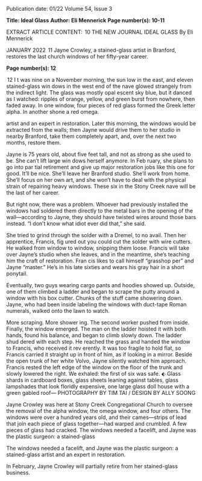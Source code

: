 Publication date: 01/22
Volume 54, Issue 3

**Title: Ideal Glass**
**Author: Eli Mennerick**
**Page number(s): 10-11**

EXTRACT ARTICLE CONTENT:
 10
THE  NEW  JOURNAL
IDEAL
GLASS
By Eli Mennerick	


JANUARY 2022
 11
Jayne Crowley, a stained-glass 
artist in Branford, restores the 
last church windows of her 
fifty-year career.



**Page number(s): 12**

 12
I
t was nine on a November 
morning, the sun low in the east, 
and eleven stained-glass win­
dows in the west end of the nave 
glowed strangely from the indirect 
light. The glass was mostly opal­
escent sky blue, but it danced as I 
watched: ripples of orange, yellow, 
and green burst from nowhere, 
then faded away. In one window, 
four pieces of red glass formed the 
Greek letter alpha. In another shone 
a red omega.

artist and an expert in restoration. 
Later this morning, the windows 
would be extracted from the walls; 
then Jayne would drive them to 
her studio in nearby Branford, take 
them completely apart, and, over 
the next two months, restore them.

Jayne is 75 years old, about five 
feet tall, and not as strong as she 
used to be. She can’t lift large win­
dows herself anymore. In Feb­
ruary, she plans to go into par­
tial retirement and give up major 
restoration jobs like this one for 
good. It’ll be nice. She’ll leave her 
Branford studio. She’ll work from 
home. She’ll focus on her own art, 
and she won’t have to deal with the 
physical strain of repairing heavy 
windows. These six in the Stony 
Creek nave will be the last of her 
career.

But right now, there was a 
problem. Whoever had previously 
installed the windows had soldered 
them directly to the metal bars in 
the opening of the wall—according 
to Jayne, they should have twisted 
wires around those bars instead. 
“I don’t know what idiot ever did 
that,” she said. 

She tried to grind through the 
solder with a Dremel, to no avail. 
Then her apprentice, Francis, fig­
ured out you could cut the solder 
with wire cutters. He walked from 
window to window, snipping 
them loose. Francis will take over 
Jayne’s studio when she leaves, and 
in the meantime, she’s teaching 
him the craft of restoration. Fran­
cis likes to call himself “grasshop­
per” and Jayne “master.” He’s in his 
late sixties and wears his gray hair 
in a short ponytail.

Eventually, two guys wearing 
cargo pants and hoodies showed 
up. Outside, one of them climbed 
a ladder and began to scrape the 
putty around a window with his 
box cutter. Chunks of the stuff 
came showering down. Jayne, 
who had been inside labeling the 
windows with duct-tape Roman 
numerals, walked onto the lawn to 
watch.

More scraping. More shower­
ing. The second worker pushed 
from inside. Finally, the window 
emerged. The man on the ladder 
hoisted it with both hands, found 
his balance, and began to climb 
slowly down. The ladder shud­
dered with each step. He reached 
the grass and handed the window 
to Francis, who received it rev­
erently. It was too fragile to hold 
flat, so Francis carried it straight 
up in front of him, as if looking 
in a mirror. Beside the open trunk 
of her white Volvo, Jayne silently 
watched him approach. Francis 
rested the left edge of the window 
on the floor of the trunk and slowly 
lowered the right. We exhaled: the 
first of six was safe.
⬖
Glass shards in cardboard boxes, 
glass sheets leaning against tables, 
glass lampshades that look floridly 
expensive, one large glass doll­
house with a green gabled roof—
PHOTOGRAPHY BY  TIM  TAI  /  DESIGN BY ALLY SOONG

Jayne Crowley was here at Stony 
Creek Congregational Church to 
oversee the removal of the alpha 
window, the omega window, and 
four others. The windows were 
over a hundred years old, and 
their cames—strips of lead that join 
each piece of glass together—had 
warped and crumbled. A few pieces 
of glass had cracked. The windows 
needed a facelift, and Jayne was 
the plastic surgeon: a stained-glass 

The windows needed a 
facelift, and Jayne was 
the plastic surgeon: a 
stained-glass artist and 
an expert in restoration.

In February, Jayne Crowley will 
partially retire from her stained-glass 
business.